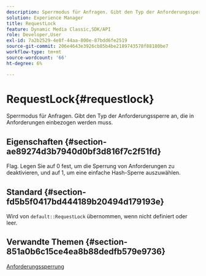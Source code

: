 ```yaml
---
description: Sperrmodus für Anfragen. Gibt den Typ der Anforderungssperre an, die in Anforderungen einbezogen werden muss.
solution: Experience Manager
title: RequestLock
feature: Dynamic Media Classic,SDK/API
role: Developer,User
exl-id: 7a2b2529-4e8f-44aa-800e-87bdd6fe2519
source-git-commit: 206e4643e3926cb85b4be2189743578f88180be7
workflow-type: tm+mt
source-wordcount: '66'
ht-degree: 6%

---
```


# RequestLock{#requestlock}

Sperrmodus für Anfragen. Gibt den Typ der Anforderungssperre an, die in Anforderungen einbezogen werden muss.

## Eigenschaften {#section-ae89274d3b7940d0bf3d816f7c2f51fd}

Flag. Legen Sie auf 0 fest, um die Sperrung von Anforderungen zu deaktivieren, und auf 1, um eine einfache Hash-Sperre auszuwählen.

## Standard {#section-fd5b5f0417bd444189b20494d179193e}

Wird von `default::RequestLock` übernommen, wenn nicht definiert oder leer.

## Verwandte Themen {#section-851a0b6c15ce4ea8b88dedfb579e9736}

[Anforderungssperrung](../../../../../is-api/image-catalog/image-serving-api-ref/c-image-catalog-reference/c-attributes-reference/r-requestlock.md#reference-8bbe2f581be847d3b9fa123e8e5e94b0)
